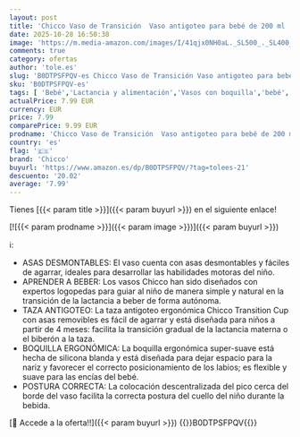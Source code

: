 ```yaml
---
layout: post
title: 'Chicco Vaso de Transición  Vaso antigoteo para bebé de 200 ml  con boquilla ergonómica de silicona  doble válvula antigoteo y 0% BPA  4M+  Azul'
date: 2025-10-28 16:50:38
image: 'https://m.media-amazon.com/images/I/41qjx0NH0aL._SL500_._SL400_.jpg'
comments: true
category: ofertas
author: 'tole.es'
slug: 'B0DTPSFPQV-es Chicco Vaso de Transición Vaso antigoteo para bebé de 200...'
sku: 'B0DTPSFPQV-es'
tags: [ 'Bebé','Lactancia y alimentación','Vasos con boquilla','bebé','chicco','🇪🇸', ]
actualPrice: 7.99 EUR
currency: EUR
price: 7.99
comparePrice: 9.99 EUR
prodname: 'Chicco Vaso de Transición  Vaso antigoteo para bebé de 200 ml  con boquilla ergonómica de silicona  doble válvula antigoteo y 0% BPA  4M+  Azul'
country: 'es'
flag: '🇪🇸'
brand: 'Chicco'
buyurl: 'https://www.amazon.es/dp/B0DTPSFPQV/?tag=tolees-21'
descuento: '20.02'
average: '7.99'
---
```


Tienes [{{< param title >}}]({{< param buyurl >}}) en el siguiente enlace!

[![{{< param prodname >}}]({{< param image >}})]({{< param buyurl >}})

ℹ️:

- ASAS DESMONTABLES: El vaso cuenta con asas desmontables y fáciles de agarrar, ideales para desarrollar las habilidades motoras del niño.
- APRENDER A BEBER: Los vasos Chicco han sido diseñados con expertos logopedas para guiar al niño de manera simple y natural en la transición de la lactancia a beber de forma autónoma.
- TAZA ANTIGOTEO: La taza antigoteo ergonómica Chicco Transition Cup con asas removibles es fácil de agarrar y está diseñada para niños a partir de 4 meses: facilita la transición gradual de la lactancia materna o el biberón a la taza.
- BOQUILLA ERGONÓMICA: La boquilla ergonómica super-suave está hecha de silicona blanda y está diseñada para dejar espacio para la nariz y favorecer el correcto posicionamiento de los labios; es flexible y suave para las encías del bebé.
- POSTURA CORRECTA: La colocación descentralizada del pico cerca del borde del vaso facilita la correcta postura del cuello del niño durante la bebida.

[🛒 Accede a la oferta!!]({{< param buyurl >}})
{{<world>}}B0DTPSFPQV{{</world>}}
